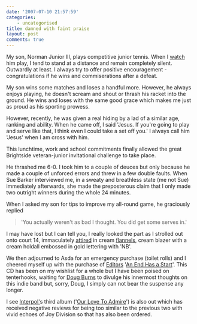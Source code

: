 ```yaml
---
date: '2007-07-10 21:57:59'
categories:
    - uncategorised
title: damned with faint praise
layout: post
comments: true
---
```


My son, Norman Junior III, plays competitive junior tennis. When I
[watch](http://www.nbrightside.com/blog/2006/10/25/celebrity-watch-2/)
him play, I tend to stand at a distance and remain completely silent.
Outwardly at least. I always try to offer positive encouragement -
congratulations if he wins and commiserations after a defeat.

My son wins some matches and loses a handful more. However, he always
enjoys playing, he doesn't scream and shout or thrash his racket into
the ground. He wins and loses with the same good grace which makes me
just as proud as his sporting prowess.

However, recently, he was given a real hiding by a lad of a similar age,
ranking and ability. When he came off, I said 'Jesus. If you're going to
play and serve like that, I think even I could take a set off you.' I
always call him 'Jesus' when I am cross with him.

This lunchtime, work and school commitments finally allowed the great
Brightside veteran-junior invitational challenge to take place.

He thrashed me 6-0. I took him to a couple of deuces but only because he
made a couple of unforced errors and threw in a few double faults. When
Sue Barker interviewed me, in a sweaty and breathless state (me not Sue)
immediately afterwards, she made the preposterous claim that I only made
two outright winners during the whole 24 minutes.

When I asked my son for tips to improve my all-round game, he graciously
replied
> 'You actually weren't as bad I thought. You did get some serves in.'

I may have lost but I can tell you, I really looked the part as I
strolled out onto court 14, immaculately
[attired](http://www.oracle-base.com/blog/2007/07/09/wimbledon-and-stuff/#comment-25059)
in cream [flannels](http://news.bbc.co.uk/1/hi/in_pictures/6282844.stm),
cream blazer with a cream holdall embossed in gold lettering with 'NB'.

We then adjourned to Asda for an emergency purchase (toilet rolls) and I
cheered myself up with the purchase of
[Editors](http://www.editorsofficial.com/) '[An End Has a
Start](http://www.amazon.co.uk/End-Has-Start-Editors/dp/B000PUAZDW/ref=pd_bbs_sr_1/202-9208489-4082238?ie=UTF8&s=music&qid=1184074770&sr=8-1)'.
This CD has been on my wishlist for a whole but I have been poised on
tenterhooks, waiting for [Doug
Burns](http://oracledoug.com/serendipity/) to divulge his innermost
thoughts on this indie band but, sorry, Doug, I simply can not bear the
suspense any longer.

I see [Interpol'](http://www.interpolnyc.com/)s third album ('[Our Love
To
Admire](http://www.amazon.co.uk/Our-Love-Admire-Interpol/dp/B000R7HQVW/ref=sr_1_1/202-9208489-4082238?ie=UTF8&s=music&qid=1184074858&sr=1-1)')
is also out which has received negative reviews for being too similar to
the previous two with vivid echoes of Joy Division so that has also been
ordered.

